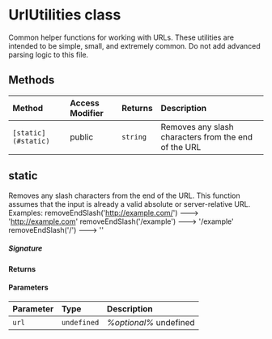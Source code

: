 # UrlUtilities class

Common helper functions for working with URLs. These utilities are intended to be simple, 
small, and extremely common. Do not add advanced parsing logic to this file.





## Methods

| Method	   | Access Modifier | Returns	| Description|
|:-------------|:----|:-------|:-----------|
|`[static](#static) `     | public | `string` | Removes any slash characters from the end of the URL |




## static

Removes any slash characters from the end of the URL. 
This function assumes that the input is already a valid absolute or server-relative URL. 
Examples: 
removeEndSlash('http://example.com/') ---> 'http://example.com' 
removeEndSlash('/example') ---> '/example' 
removeEndSlash('/') ---> ''

##### Signature

#### Returns

#### Parameters


| Parameter	   | Type    | Description |
|:-------------|:---------------|:------------|
| `url `    | `undefined` | _%optional%_ undefined |

